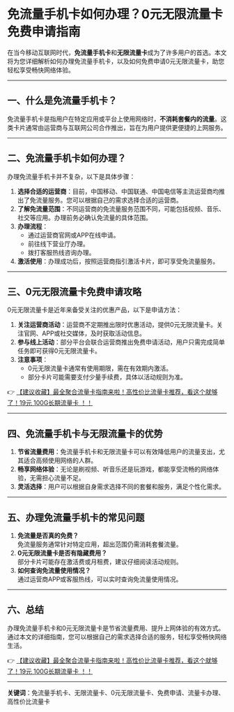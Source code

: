 # 免流量手机卡如何办理？0元无限流量卡免费申请指南

在当今移动互联网时代，**免流量手机卡**和**无限流量卡**成为了许多用户的首选。本文将为您详细解析如何办理免流量手机卡，以及如何免费申请0元无限流量卡，助您轻松享受畅快网络体验。

---

## 一、什么是免流量手机卡？

免流量手机卡是指用户在特定应用或平台上使用网络时，**不消耗套餐内的流量**。这类卡片通常由运营商与互联网公司合作推出，旨在为用户提供更便捷的上网服务。

---

## 二、免流量手机卡如何办理？

办理免流量手机卡并不复杂，以下是具体步骤：

1. **选择合适的运营商**：目前，中国移动、中国联通、中国电信等主流运营商均推出了免流量服务。您可以根据自己的需求选择合适的运营商。
2. **了解免流量范围**：不同运营商的免流量服务范围不同，可能包括视频、音乐、社交等应用。办理前务必确认免流量的具体范围。
3. **办理流程**：
   - 通过运营商官网或APP在线申请。
   - 前往线下营业厅办理。
   - 拨打客服热线咨询办理。
4. **激活使用**：办理成功后，按照运营商指引激活卡片，即可享受免流量服务。

---

## 三、0元无限流量卡免费申请攻略

0元无限流量卡是近年来备受关注的优惠产品，以下是申请方法：

1. **关注运营商活动**：运营商不定期推出限时优惠活动，提供0元无限流量卡。关注官网、APP或社交媒体，及时获取活动信息。
2. **参与线上活动**：部分平台会联合运营商推出免费申请活动，用户只需完成简单任务即可获得0元无限流量卡。
3. **注意事项**：
   - 0元无限流量卡通常有使用期限，需在有效期内激活。
   - 部分卡片可能需要支付少量手续费，具体以活动规则为准。

👉 [【建议收藏】最全聚合流量卡指南来啦！高性价比流量卡推荐，看这个就够了！19元 100G长期流量卡 ！！](https://bit.ly/Liuliangka)

---

## 四、免流量手机卡与无限流量卡的优势

1. **节省流量费用**：免流量手机卡和无限流量卡可以有效降低用户的流量支出，尤其适合高频使用网络的人群。
2. **畅享网络体验**：无论是刷视频、听音乐还是玩游戏，都能享受流畅的网络体验，无需担心流量不足。
3. **灵活选择**：用户可以根据自身需求选择不同的套餐和服务，满足个性化需求。

---

## 五、办理免流量手机卡的常见问题

1. **免流量是否真的免费？**  
   免流量服务通常针对特定应用，超出范围仍需消耗套餐流量。
2. **0元无限流量卡是否有隐藏费用？**  
   部分卡片可能存在激活费或月租费，建议仔细阅读活动规则。
3. **如何查询免流量使用情况？**  
   通过运营商APP或客服热线，可以实时查询免流量使用情况。

---

## 六、总结

办理免流量手机卡和0元无限流量卡是节省流量费用、提升上网体验的有效方式。通过本文的详细指南，您可以根据自己的需求选择合适的服务，轻松享受畅快网络生活。

👉 [【建议收藏】最全聚合流量卡指南来啦！高性价比流量卡推荐，看这个就够了！19元 100G长期流量卡 ！！](https://bit.ly/Liuliangka)

---

**关键词**：免流量手机卡、无限流量卡、0元无限流量卡、免费申请、流量卡办理、高性价比流量卡